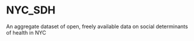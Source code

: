 # NYC_SDH
An aggregate dataset of open, freely available data on social determinants of health in NYC
